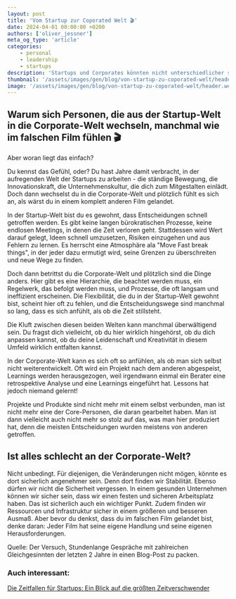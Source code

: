 ```yaml
---
layout: post
title: 'Vom Startup zur Coporated Welt 🎬'
date: 2024-04-01 00:00:00 +0200
authors: ['oliver_jessner']
meta_og_type: 'article'
categories:
    - personal
    - leadership
    - startups
description: 'Startups und Corporates könnten nicht unterschiedlicher sein - wie Tag und Nacht. Doch trotz der Gegensätze finden beide Welten ihre passenden Menschen. In diesem Artikel möchte ich jedoch ein Thema ansprechen, das mir besonders am Herzen liegt.'
thumbnail: '/assets/images/gen/blog/von-startup-zu-coporated-welt/header_thumbnail.webp'
image: '/assets/images/gen/blog/von-startup-zu-coporated-welt/header.webp'
---
```


## Warum sich Personen, die aus der Startup-Welt in die Corporate-Welt wechseln, manchmal wie im falschen Film fühlen 🎬

Aber woran liegt das einfach?

Du kennst das Gefühl, oder? Du hast Jahre damit verbracht, in der aufregenden Welt der Startups zu arbeiten - die ständige Bewegung, die Innovationskraft, die Unternehmenskultur, die dich zum Mitgestalten einlädt. Doch dann wechselst du in die Corporate-Welt und plötzlich fühlt es sich an, als wärst du in einem komplett anderen Film gelandet.

In der Startup-Welt bist du es gewohnt, dass Entscheidungen schnell getroffen werden. Es gibt keine langen bürokratischen Prozesse, keine endlosen Meetings, in denen die Zeit verloren geht. Stattdessen wird Wert darauf gelegt, Ideen schnell umzusetzen, Risiken einzugehen und aus Fehlern zu lernen. Es herrscht eine Atmosphäre ala "Move Fast break things", in der jeder dazu ermutigt wird, seine Grenzen zu überschreiten und neue Wege zu finden.

Doch dann betrittst du die Corporate-Welt und plötzlich sind die Dinge anders. Hier gibt es eine Hierarchie, die beachtet werden muss, ein Regelwerk, das befolgt werden muss, und Prozesse, die oft langsam und ineffizient erscheinen. Die Flexibilität, die du in der Startup-Welt gewohnt bist, scheint hier oft zu fehlen, und die Entscheidungswege sind manchmal so lang, dass es sich anfühlt, als ob die Zeit stillsteht.

Die Kluft zwischen diesen beiden Welten kann manchmal überwältigend sein. Du fragst dich vielleicht, ob du hier wirklich hingehörst, ob du dich anpassen kannst, ob du deine Leidenschaft und Kreativität in diesem Umfeld wirklich entfalten kannst.

In der Corporate-Welt kann es sich oft so anfühlen, als ob man sich selbst nicht weiterentwickelt. Oft wird ein Projekt nach dem anderen abgespeist, Learnings werden herausgezogen, weil irgendwann einmal ein Berater eine retrospektive Analyse und eine Learnings eingeführt hat. Lessons hat jedoch niemand gelernt!

Projekte und Produkte sind nicht mehr mit einem selbst verbunden, man ist nicht mehr eine der Core-Personen, die daran gearbeitet haben. Man ist dann vielleicht auch nicht mehr so stolz auf das, was man hier produziert hat, denn die meisten Entscheidungen wurden meistens von anderen getroffen.

## Ist alles schlecht an der Corporate-Welt?

Nicht unbedingt. Für diejenigen, die Veränderungen nicht mögen, könnte es dort sicherlich angenehmer sein. Denn dort finden wir Stabilität. Ebenso dürfen wir nicht die Sicherheit vergessen. In einem gesunden Unternehmen können wir sicher sein, dass wir einen festen und sicheren Arbeitsplatz haben. Das ist sicherlich auch ein wichtiger Punkt. Zudem finden wir Ressourcen und Infrastruktur sicher in einem größeren und besseren Ausmaß. Aber bevor du denkst, dass du im falschen Film gelandet bist, denke daran: Jeder Film hat seine eigene Handlung und seine eigenen Herausforderungen.

Quelle: Der Versuch, Stundenlange Gespräche mit zahlreichen Gleichgesinnten der letzten 2 Jahre in einen Blog-Post zu packen.

### Auch interessant:

[Die Zeitfallen für Startups: Ein Blick auf die größten Zeitverschwender](/blog/2024-04-03-zeitverschwender-bei-startups/)

